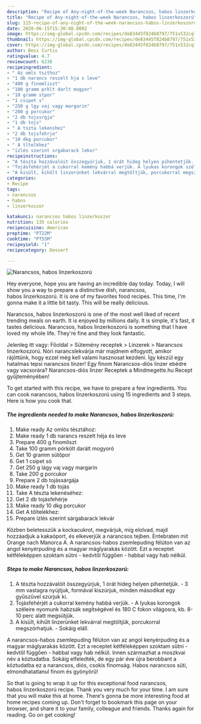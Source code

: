```yaml
---
description: "Recipe of Any-night-of-the-week Narancsos, habos linzerkoszorú"
title: "Recipe of Any-night-of-the-week Narancsos, habos linzerkoszorú"
slug: 115-recipe-of-any-night-of-the-week-narancsos-habos-linzerkoszoru
date: 2020-06-15T15:30:08.000Z
image: https://img-global.cpcdn.com/recipes/de83445f824b8797/751x532cq70/narancsos-habos-linzerkoszoru-recept-foto.jpg
thumbnail: https://img-global.cpcdn.com/recipes/de83445f824b8797/751x532cq70/narancsos-habos-linzerkoszoru-recept-foto.jpg
cover: https://img-global.cpcdn.com/recipes/de83445f824b8797/751x532cq70/narancsos-habos-linzerkoszoru-recept-foto.jpg
author: Bess Curtis
ratingvalue: 4.7
reviewcount: 6238
recipeingredient:
- " Az omls tszthoz"
- "1 db narancs reszelt hja s leve"
- "400 g finomliszt"
- "100 gramm prklt darlt mogyor"
- "10 gramm stpor"
- "1 csipet s"
- "250 g lgy vaj vagy margarin"
- "200 g porcukor"
- "2 db tojssrgja"
- "1 db tojs"
- " A tszta lekenshez"
- "2 db tojsfehrje"
- "10 dkg porcukor"
- " A tltelkhez"
- "ízlés szerint srgabarack lekvr"
recipeinstructions:
- "A tészta hozzávalóit összegyúrjuk, 1 órát hideg helyen pihentetjük. 3 mm vastagra nyújtjuk, formával kiszúrjuk, minden másodikat egy gyűszűvel szúrjuk ki."
- "Tojásfehérjét a cukorral kemény habbá verjük. A lyukas korongok széleire nyomunk habzsák segítségével és 180 C fokon világosra, kb. 8-10 perc alatt megsütjük."
- "A kisült, kihűlt linzerünket lekvárral megtöltjük, porcukorral megszórhatjuk. Sokáig eláll."
categories:
- Recipe
tags:
- narancsos
- habos
- linzerkoszor

katakunci: narancsos habos linzerkoszor 
nutrition: 135 calories
recipecuisine: American
preptime: "PT22M"
cooktime: "PT55M"
recipeyield: "1"
recipecategory: Dessert

---
```



![Narancsos, habos linzerkoszorú](https://img-global.cpcdn.com/recipes/de83445f824b8797/751x532cq70/narancsos-habos-linzerkoszoru-recept-foto.jpg)

Hey everyone, hope you are having an incredible day today. Today, I will show you a way to prepare a distinctive dish, narancsos, habos linzerkoszorú. It is one of my favorites food recipes. This time, I'm gonna make it a little bit tasty. This will be really delicious.

Narancsos, habos linzerkoszorú is one of the most well liked of recent trending meals on earth. It is enjoyed by millions daily. It is simple, it's fast, it tastes delicious. Narancsos, habos linzerkoszorú is something that I have loved my whole life. They're fine and they look fantastic.

Jelenleg itt vagy: Főoldal &gt; Sütemény receptek &gt; Linzerek &gt; Narancsos linzerkoszorú. Nóri narancslekvárja már majdnem elfogyott, amikor rájöttünk, hogy ezzel még kell valami hasznosat kezdeni. Így készül egy hatalmas tepsi narancsos linzer! Egy finom Narancsos-diós linzer ebédre vagy vacsorára? Narancsos-diós linzer Receptek a Mindmegette.hu Recept gyűjteményében!


To get started with this recipe, we have to prepare a few ingredients. You can cook narancsos, habos linzerkoszorú using 15 ingredients and 3 steps. Here is how you cook that.

<!--inarticleads1-->

##### The ingredients needed to make Narancsos, habos linzerkoszorú:

1. Make ready  Az omlós tésztához:
1. Make ready 1 db narancs reszelt héja és leve
1. Prepare 400 g finomliszt
1. Take 100 gramm pörkölt darált mogyoró
1. Get 10 gramm sütőpor
1. Get 1 csipet só
1. Get 250 g lágy vaj vagy margarin
1. Take 200 g porcukor
1. Prepare 2 db tojássárgája
1. Make ready 1 db tojás
1. Take  A tészta lekenéséhez:
1. Get 2 db tojásfehérje
1. Make ready 10 dkg porcukor
1. Get  A töltelékhez:
1. Prepare ízlés szerint sárgabarack lekvár


Közben beletesszük a kockacukrot, megvárjuk, míg elolvad, majd hozzáadjuk a kakaóport, és elkeverjük a narancsos tejben. Entebraten mit Orange nach Manorca A. A narancsos-habos zsemlepuding félúton van az angol kenyérpuding és a magyar máglyarakás között. Ezt a receptet kétféleképpen szoktam sütni - kedvtől függően - habbal vagy hab nélkül. 

<!--inarticleads2-->

##### Steps to make Narancsos, habos linzerkoszorú:

1. A tészta hozzávalóit összegyúrjuk, 1 órát hideg helyen pihentetjük. - 3 mm vastagra nyújtjuk, formával kiszúrjuk, minden másodikat egy gyűszűvel szúrjuk ki.
1. Tojásfehérjét a cukorral kemény habbá verjük. - A lyukas korongok széleire nyomunk habzsák segítségével és 180 C fokon világosra, kb. 8-10 perc alatt megsütjük.
1. A kisült, kihűlt linzerünket lekvárral megtöltjük, porcukorral megszórhatjuk. - Sokáig eláll.


A narancsos-habos zsemlepuding félúton van az angol kenyérpuding és a magyar máglyarakás között. Ezt a receptet kétféleképpen szoktam sütni - kedvtől függően - habbal vagy hab nélkül. Innen származhat a moszkvai név a köztudatba. Sokáig elfeledték, de egy pár éve újra berobbant a köztudatba ez a narancsos, diós, csokis finomság. Habos narancsos süti, elmondhatatlanul finom és gyönyörű! 

So that is going to wrap it up for this exceptional food narancsos, habos linzerkoszorú recipe. Thank you very much for your time. I am sure that you will make this at home. There's gonna be more interesting food at home recipes coming up. Don't forget to bookmark this page on your browser, and share it to your family, colleague and friends. Thanks again for reading. Go on get cooking!
